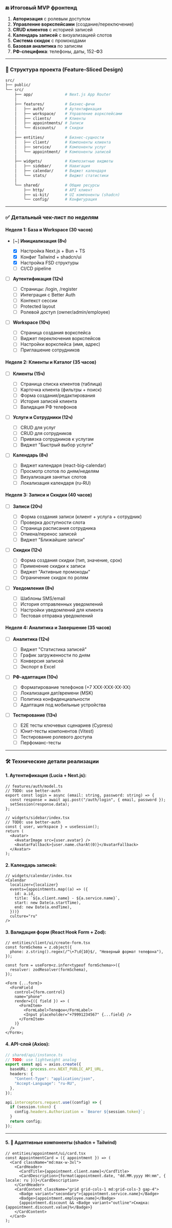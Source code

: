 ### 🔚 Итоговый MVP фронтенд

1. **Авторизация** с ролевым доступом
2. **Управление воркспейсами** (создание/переключение)
3. **CRUD клиентов** с историей записей
4. **Календарь записей** с визуализацией слотов
5. **Система скидок** с промокодами
6. **Базовая аналитика** по записям
7. **РФ-специфика**: телефоны, даты, 152-ФЗ

---

### 🧩 Структура проекта (Feature-Sliced Design)

```bash
src/
├── public/
└── src/
    ├── app/              # Next.js App Router
    │
    ├── features/         # Бизнес-фичи
    │   ├── auth/         # Аутентификация
    │   ├── workspace/    # Управление воркспейсами
    │   ├── clients/      # Клиенты
    │   ├── appointments/ # Записи
    │   └── discounts/    # Скидки
    │
    ├── entities/         # Бизнес-сущности
    │   ├── client/       # Компоненты клиента
    │   ├── service/      # Компоненты услуг
    │   └── appointment/  # Компоненты записей
    │
    ├── widgets/          # Композитные виджеты
    │   ├── sidebar/      # Навигация
    │   ├── calendar/     # Виджет календаря
    │   └── stats/        # Виджет статистики
    │
    └── shared/           # Общие ресурсы
        ├── http/         # API клиент
        ├── ui-kit/       # UI компоненты (shadcn)
        └── config/       # Конфигурация
```

---

### ✅ Детальный чек-лист по неделям

#### Неделя 1: База и Workspace (30 часов)

- [~] **Инициализация (8ч)**

  - [x] Настройка Next.js + Bun + TS
  - [x] Конфиг Tailwind + shadcn/ui
  - [x] Настройка FSD структуры
  - [ ] CI/CD pipeline

- [ ] **Аутентификация (12ч)**

  - [ ] Страницы: /login, /register
  - [ ] Интеграция с Better Auth
  - [ ] Контекст сессии
  - [ ] Protected layout
  - [ ] Ролевой доступ (owner/admin/employee)

- [ ] **Workspace (10ч)**
  - [ ] Страница создания воркспейса
  - [ ] Виджет переключения воркспейсов
  - [ ] Настройки воркспейса (имя, адрес)
  - [ ] Приглашение сотрудников

#### Неделя 2: Клиенты и Каталог (35 часов)

- [ ] **Клиенты (15ч)**

  - [ ] Страница списка клиентов (таблица)
  - [ ] Карточка клиента (фильтры + поиск)
  - [ ] Форма создания/редактирования
  - [ ] История записей клиента
  - [ ] Валидация РФ телефонов

- [ ] **Услуги и Сотрудники (12ч)**

  - [ ] CRUD для услуг
  - [ ] CRUD для сотрудников
  - [ ] Привязка сотрудников к услугам
  - [ ] Виджет "Быстрый выбор услуги"

- [ ] **Календарь (8ч)**
  - [ ] Виджет календаря (react-big-calendar)
  - [ ] Просмотр слотов по дням/неделям
  - [ ] Визуализация занятых слотов
  - [ ] Локализация календаря (ru-RU)

#### Неделя 3: Записи и Скидки (40 часов)

- [ ] **Записи (20ч)**

  - [ ] Форма создания записи (клиент + услуга + сотрудник)
  - [ ] Проверка доступности слота
  - [ ] Страница расписания сотрудника
  - [ ] Отмена/перенос записей
  - [ ] Виджет "Ближайшие записи"

- [ ] **Скидки (12ч)**

  - [ ] Форма создания скидки (тип, значение, срок)
  - [ ] Применение скидки к записи
  - [ ] Виджет "Активные промокоды"
  - [ ] Ограничение скидок по ролям

- [ ] **Уведомления (8ч)**
  - [ ] Шаблоны SMS/email
  - [ ] История отправленных уведомлений
  - [ ] Настройки уведомлений для клиента
  - [ ] Тестовая отправка уведомлений

#### Неделя 4: Аналитика и Завершение (35 часов)

- [ ] **Аналитика (12ч)**

  - [ ] Виджет "Статистика записей"
  - [ ] График загруженности по дням
  - [ ] Конверсия записей
  - [ ] Экспорт в Excel

- [ ] **РФ-адаптация (10ч)**

  - [ ] Форматирование телефонов (+7 XXX-XXX-XX-XX)
  - [ ] Локализация дат/времени (MSK)
  - [ ] Политика конфиденциальности
  - [ ] Адаптация под мобильные устройства

- [ ] **Тестирование (13ч)**
  - [ ] E2E тесты ключевых сценариев (Cypress)
  - [ ] Юнит-тесты компонентов (Vitest)
  - [ ] Тестирование ролевого доступа
  - [ ] Перфоманс-тесты

---

### 🛠️ Технические детали реализации

#### 1. Аутентификация (Lucia + Next.js):

```tsx
// features/auth/model.ts
// TODO: use better-auth
export const login = async (email: string, password: string) => {
  const response = await api.post("/auth/login", { email, password });
  setSession(response.data);
};

// widgets/sidebar/index.tsx
// TODO: use better-auth
const { user, workspace } = useSession();
return (
  <Avatar>
    <AvatarImage src={user.avatar} />
    <AvatarFallback>{user.name.charAt(0)}</AvatarFallback>
  </Avatar>
);
```

#### 2. Календарь записей:

```tsx
// widgets/calendar/index.tsx
<Calendar
  localizer={localizer}
  events={appointments.map((a) => ({
    id: a.id,
    title: `${a.client.name} - ${a.service.name}`,
    start: new Date(a.startTime),
    end: new Date(a.endTime),
  }))}
  culture="ru"
/>
```

#### 3. Валидация форм (React Hook Form + Zod):

```tsx
// entities/client/ui/create-form.tsx
const formSchema = z.object({
  phone: z.string().regex(/^\+7\d{10}$/, "Неверный формат телефона"),
});

const form = useForm<z.infer<typeof formSchema>>({
  resolver: zodResolver(formSchema),
});

<Form {...form}>
  <FormField
    control={form.control}
    name="phone"
    render={({ field }) => (
      <FormItem>
        <FormLabel>Телефон</FormLabel>
        <Input placeholder="+79991234567" {...field} />
      </FormItem>
    )}
  />
</Form>;
```

#### 4. API-слой (Axios):

```ts
// shared/api/instance.ts
// TODO: use lightweight analog
export const api = axios.create({
  baseURL: process.env.NEXT_PUBLIC_API_URL,
  headers: {
    "Content-Type": "application/json",
    "Accept-Language": "ru-RU",
  },
});

api.interceptors.request.use((config) => {
  if (session.token) {
    config.headers.Authorization = `Bearer ${session.token}`;
  }
  return config;
});
```

---

#### 5. 📱 Адаптивные компоненты (shadcn + Tailwind)

```tsx
// entities/appointment/ui/card.tsx
const AppointmentCard = ({ appointment }) => (
  <Card className="md:max-w-3xl">
    <CardHeader>
      <CardTitle>{appointment.client.name}</CardTitle>
      <CardDescription>{format(appointment.date, "dd.MM.yyyy HH:mm", { locale: ru })}</CardDescription>
    </CardHeader>
    <CardContent className="grid grid-cols-1 md:grid-cols-3 gap-4">
      <Badge variant="secondary">{appointment.service.name}</Badge>
      <Badge>{appointment.employee.name}</Badge>
      {appointment.discount && <Badge variant="outline">Скидка: {appointment.discount.value}%</Badge>}
    </CardContent>
  </Card>
);
```
